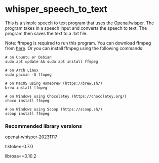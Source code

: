 # whisper_speech_to_text

This is a simple speech to text program that uses the [Openai/wisper](https://github.com/openai/whisper). The program takes in a speech input and converts the speech to text. The program then saves the text to a .txt file.

Note: ffmpeg is required to run this program. You can download ffmpeg from [here](https://ffmpeg.org/download.html). Or you can install ffmpeg using the following commands:

```
# on Ubuntu or Debian
sudo apt update && sudo apt install ffmpeg

# on Arch Linux
sudo pacman -S ffmpeg

# on MacOS using Homebrew (https://brew.sh/)
brew install ffmpeg

# on Windows using Chocolatey (https://chocolatey.org/)
choco install ffmpeg

# on Windows using Scoop (https://scoop.sh/)
scoop install ffmpeg
```

### Recommended library versions

openai-whisper-20231117

tiktoken-0.7.0

librosa==0.10.2
